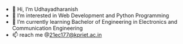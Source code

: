 - 👋 Hi, I’m Udhayadharanish
- 👀 I’m interested in Web Development and Python Programming
- 🌱 I’m currently learning Bachelor of Engineering in Electronics and Communication Engineering 
- 📫 reach me @21ec177@kpriet.ac.in

<!---
udhayadharanish/udhayadharanish is a ✨ special ✨ repository because its `README.md` (this file) appears on your GitHub profile.
You can click the Preview link to take a look at your changes.
--->
